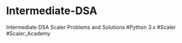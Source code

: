 # Intermediate-DSA
Intermediate DSA Scaler Problems and Solutions #Python 3.x #Scaler #Scaler_Academy
